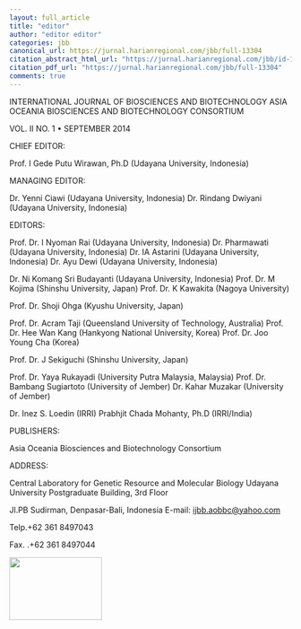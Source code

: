 ```yaml
---
layout: full_article
title: "editor"
author: "editor editor"
categories: jbb
canonical_url: https://jurnal.harianregional.com/jbb/full-13304 
citation_abstract_html_url: "https://jurnal.harianregional.com/jbb/id-13304"
citation_pdf_url: "https://jurnal.harianregional.com/jbb/full-13304"  
comments: true
---
```


<p><span class="font1">INTERNATIONAL JOURNAL OF BIOSCIENCES AND BIOTECHNOLOGY </span><span class="font0">ASIA OCEANIA BIOSCIENCES AND BIOTECHNOLOGY CONSORTIUM</span></p>
<p><span class="font0">VOL. II NO. 1 • SEPTEMBER 2014</span></p>
<p><span class="font0">CHIEF EDITOR:</span></p>
<p><span class="font0">Prof. I Gede Putu Wirawan, Ph.D (Udayana University, Indonesia)</span></p>
<p><span class="font0">MANAGING EDITOR:</span></p>
<p><span class="font0">Dr. Yenni Ciawi (Udayana University, Indonesia) Dr. Rindang Dwiyani (Udayana University, Indonesia)</span></p>
<p><span class="font0">EDITORS:</span></p>
<p><span class="font0">Prof. Dr. I Nyoman Rai (Udayana University, Indonesia) Dr. Pharmawati (Udayana University, Indonesia) Dr. IA Astarini (Udayana University, Indonesia) Dr. Ayu Dewi (Udayana University, Indonesia)</span></p>
<p><span class="font0">Dr. Ni Komang Sri Budayanti (Udayana University, Indonesia) Prof. Dr. M Kojima (Shinshu University, Japan) Prof. Dr. K Kawakita (Nagoya University)</span></p>
<p><span class="font0">Prof. Dr. Shoji Ohga (Kyushu University, Japan)</span></p>
<p><span class="font0">Prof. Dr. Acram Taji (Queensland University of Technology, Australia) Prof. Dr. Hee Wan Kang (Hankyong National University, Korea) Prof. Dr. Joo Young Cha (Korea)</span></p>
<p><span class="font0">Prof. Dr. J Sekiguchi (Shinshu University, Japan)</span></p>
<p><span class="font0">Prof. Dr. Yaya Rukayadi (University Putra Malaysia, Malaysia) Prof. Dr. Bambang Sugiartoto (University of Jember) Dr. Kahar Muzakar (University of Jember)</span></p>
<p><span class="font0">Dr. Inez S. Loedin (IRRI) Prabhjit Chada Mohanty, Ph.D (IRRI/India)</span></p>
<p><span class="font0">PUBLISHERS:</span></p>
<p><span class="font0">Asia Oceania Biosciences and Biotechnology Consortium</span></p>
<p><span class="font0">ADDRESS:</span></p>
<p><span class="font0">Central Laboratory for Genetic Resource and Molecular Biology Udayana University Postgraduate Building, 3rd Floor</span></p>
<p><span class="font0">Jl.PB Sudirman, Denpasar-Bali, Indonesia E-mail: </span><a href="mailto:ijbb.aobbc@yahoo.com"><span class="font0">ijbb.aobbc@yahoo.com</span></a></p>
<p><span class="font0">Telp.+62 361 8497043</span></p>
<p><span class="font0">Fax. .+62 361 8497044</span></p><img src="https://jurnal.harianregional.com/media/13304-1.jpg" alt="" style="width:124pt;height:84pt;">